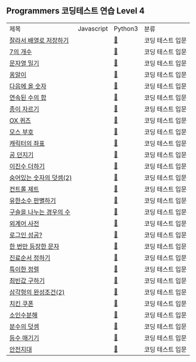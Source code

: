 ## Programmers 코딩테스트 연습 Level 4
<div align="center">
    <table>
        <tr>
            <td>제목</td>
            <td>Javascript</td>
            <td>Python3</td>
            <td>분류</td>
        </tr>
        <tr>
            <td><a href="https://school.programmers.co.kr/learn/courses/30/lessons/120913">잘라서 배열로 저장하기</a></td>
            <td><a href="https://github.com/sieukim/algorithm-programmers/blob/master/level0/ex01.js"></a></td>
            <td><a href="https://github.com/sieukim/algorithm-programmers/blob/master/level0/ex01.py">📎️</a></td>
            <td>코딩 테스트 입문</td>
        </tr>
        <tr>
            <td><a href="https://school.programmers.co.kr/learn/courses/30/lessons/120912">7의 개수</a></td>
            <td><a href="https://github.com/sieukim/algorithm-programmers/blob/master/level0/ex02.js"></a></td>
            <td><a href="https://github.com/sieukim/algorithm-programmers/blob/master/level0/ex02.py">📎️</a></td>
            <td>코딩 테스트 입문</td>
        </tr>
        <tr>
            <td><a href="https://school.programmers.co.kr/learn/courses/30/lessons/120921">문자열 밀기</a></td>
            <td><a href="https://github.com/sieukim/algorithm-programmers/blob/master/level0/ex03.js"></a></td>
            <td><a href="https://github.com/sieukim/algorithm-programmers/blob/master/level0/ex03.py">📎️</a></td>
            <td>코딩 테스트 입문</td>
        </tr>
        <tr>
            <td><a href="https://school.programmers.co.kr/learn/courses/30/lessons/120956">옹알이</a></td>
            <td><a href="https://github.com/sieukim/algorithm-programmers/blob/master/level0/ex04.js"></a></td>
            <td><a href="https://github.com/sieukim/algorithm-programmers/blob/master/level0/ex04.py">📎️</a></td>
            <td>코딩 테스트 입문</td>
        </tr>
        <tr>
            <td><a href="https://school.programmers.co.kr/learn/courses/30/lessons/120924">다음에 올 숫자</a></td>
            <td><a href="https://github.com/sieukim/algorithm-programmers/blob/master/level0/ex05.js"></a></td>
            <td><a href="https://github.com/sieukim/algorithm-programmers/blob/master/level0/ex05.py">📎️</a></td>
            <td>코딩 테스트 입문</td>
        </tr>
        <tr>
            <td><a href="https://school.programmers.co.kr/learn/courses/30/lessons/120923">연속된 수의 합</a></td>
            <td><a href="https://github.com/sieukim/algorithm-programmers/blob/master/level0/ex06.js"></a></td>
            <td><a href="https://github.com/sieukim/algorithm-programmers/blob/master/level0/ex06.py">📎️</a></td>
            <td>코딩 테스트 입문</td>
        </tr>
        <tr>
            <td><a href="https://school.programmers.co.kr/learn/courses/30/lessons/120922">종이 자르기</a></td>
            <td><a href="https://github.com/sieukim/algorithm-programmers/blob/master/level0/ex07.js"></a></td>
            <td><a href="https://github.com/sieukim/algorithm-programmers/blob/master/level0/ex07.py">📎️</a></td>
            <td>코딩 테스트 입문</td>
        </tr>
        <tr>
            <td><a href="https://school.programmers.co.kr/learn/courses/30/lessons/120907">OX 퀴즈</a></td>
            <td><a href="https://github.com/sieukim/algorithm-programmers/blob/master/level0/ex08.js"></a></td>
            <td><a href="https://github.com/sieukim/algorithm-programmers/blob/master/level0/ex08.py">📎️</a></td>
            <td>코딩 테스트 입문</td>
        </tr>
        <tr>
            <td><a href="https://school.programmers.co.kr/learn/courses/30/lessons/120838">모스 부호</a></td>
            <td><a href="https://github.com/sieukim/algorithm-programmers/blob/master/level0/ex09.js"></a></td>
            <td><a href="https://github.com/sieukim/algorithm-programmers/blob/master/level0/ex09.py">📎️</a></td>
            <td>코딩 테스트 입문</td>
        </tr>
        <tr>
            <td><a href="https://school.programmers.co.kr/learn/courses/30/lessons/120861">캐릭터의 좌표</a></td>
            <td><a href="https://github.com/sieukim/algorithm-programmers/blob/master/level0/ex10.js"></a></td>
            <td><a href="https://github.com/sieukim/algorithm-programmers/blob/master/level0/ex10.py">📎️</a></td>
            <td>코딩 테스트 입문</td>
        </tr>
        <tr>
            <td><a href="https://school.programmers.co.kr/learn/courses/30/lessons/120843">공 던지기</a></td>
            <td><a href="https://github.com/sieukim/algorithm-programmers/blob/master/level0/ex11.js"></a></td>
            <td><a href="https://github.com/sieukim/algorithm-programmers/blob/master/level0/ex11.py">📎️</a></td>
            <td>코딩 테스트 입문</td>
        </tr>
        <tr>
            <td><a href="https://school.programmers.co.kr/learn/courses/30/lessons/120885">이진수 더하기</a></td>
            <td><a href="https://github.com/sieukim/algorithm-programmers/blob/master/level0/ex12.js"></a></td>
            <td><a href="https://github.com/sieukim/algorithm-programmers/blob/master/level0/ex12.py">📎️</a></td>
            <td>코딩 테스트 입문</td>
        </tr>
        <tr>
            <td><a href="https://school.programmers.co.kr/learn/courses/30/lessons/120864">숨어있는 숫자의 덧셈(2)</a></td>
            <td><a href="https://github.com/sieukim/algorithm-programmers/blob/master/level0/ex13.js"></a></td>
            <td><a href="https://github.com/sieukim/algorithm-programmers/blob/master/level0/ex13.py">📎️</a></td>
            <td>코딩 테스트 입문</td>
        </tr>
        <tr>
            <td><a href="https://school.programmers.co.kr/learn/courses/30/lessons/120853">컨트롤 제트</a></td>
            <td><a href="https://github.com/sieukim/algorithm-programmers/blob/master/level0/ex14.js"></a></td>
            <td><a href="https://github.com/sieukim/algorithm-programmers/blob/master/level0/ex14.py">📎️</a></td>
            <td>코딩 테스트 입문</td>
        </tr>
        <tr>
            <td><a href="https://school.programmers.co.kr/learn/courses/30/lessons/120878">유한소수 판별하기</a></td>
            <td><a href="https://github.com/sieukim/algorithm-programmers/blob/master/level0/ex15.js"></a></td>
            <td><a href="https://github.com/sieukim/algorithm-programmers/blob/master/level0/ex15.py">📎️</a></td>
            <td>코딩 테스트 입문</td>
        </tr>
        <tr>
            <td><a href="https://school.programmers.co.kr/learn/courses/30/lessons/120840">구슬을 나누는 경우의 수</a></td>
            <td><a href="https://github.com/sieukim/algorithm-programmers/blob/master/level0/ex16.js"></a></td>
            <td><a href="https://github.com/sieukim/algorithm-programmers/blob/master/level0/ex16.py">📎️</a></td>
            <td>코딩 테스트 입문</td>
        </tr>
        <tr>
            <td><a href="https://school.programmers.co.kr/learn/courses/30/lessons/120869">외계어 사전</a></td>
            <td><a href="https://github.com/sieukim/algorithm-programmers/blob/master/level0/ex17.js"></a></td>
            <td><a href="https://github.com/sieukim/algorithm-programmers/blob/master/level0/ex17.py">📎️</a></td>
            <td>코딩 테스트 입문</td>
        </tr>
        <tr>
            <td><a href="https://school.programmers.co.kr/learn/courses/30/lessons/120883">로그인 성공?</a></td>
            <td><a href="https://github.com/sieukim/algorithm-programmers/blob/master/level0/ex18.js"></a></td>
            <td><a href="https://github.com/sieukim/algorithm-programmers/blob/master/level0/ex18.py">📎️</a></td>
            <td>코딩 테스트 입문</td>
        </tr>
        <tr>
            <td><a href="https://school.programmers.co.kr/learn/courses/30/lessons/120896">한 번만 등장한 문자</a></td>
            <td><a href="https://github.com/sieukim/algorithm-programmers/blob/master/level0/ex19.js"></a></td>
            <td><a href="https://github.com/sieukim/algorithm-programmers/blob/master/level0/ex19.py">📎️</a></td>
            <td>코딩 테스트 입문</td>
        </tr>
        <tr>
            <td><a href="https://school.programmers.co.kr/learn/courses/30/lessons/120835">진료순서 정하기</a></td>
            <td><a href="https://github.com/sieukim/algorithm-programmers/blob/master/level0/ex20.js"></a></td>
            <td><a href="https://github.com/sieukim/algorithm-programmers/blob/master/level0/ex20.py">📎️</a></td>
            <td>코딩 테스트 입문</td>
        </tr>
        <tr>
            <td><a href="https://school.programmers.co.kr/learn/courses/30/lessons/120880">특이한 정렬</a></td>
            <td><a href="https://github.com/sieukim/algorithm-programmers/blob/master/level0/ex21.js"></a></td>
            <td><a href="https://github.com/sieukim/algorithm-programmers/blob/master/level0/ex21.py">📎️</a></td>
            <td>코딩 테스트 입문</td>
        </tr>
        <tr>
            <td><a href="https://school.programmers.co.kr/learn/courses/30/lessons/120812">최빈값 구하기</a></td>
            <td><a href="https://github.com/sieukim/algorithm-programmers/blob/master/level0/ex22.js"></a></td>
            <td><a href="https://github.com/sieukim/algorithm-programmers/blob/master/level0/ex22.py">📎️</a></td>
            <td>코딩 테스트 입문</td>
        </tr>
        <tr>
            <td><a href="https://school.programmers.co.kr/learn/courses/30/lessons/120868">삼각형의 완성조건(2)</a></td>
            <td><a href="https://github.com/sieukim/algorithm-programmers/blob/master/level0/ex23.js"></a></td>
            <td><a href="https://github.com/sieukim/algorithm-programmers/blob/master/level0/ex23.py">📎️</a></td>
            <td>코딩 테스트 입문</td>
        </tr>
        <tr>
            <td><a href="https://school.programmers.co.kr/learn/courses/30/lessons/120884">치킨 쿠폰</a></td>
            <td><a href="https://github.com/sieukim/algorithm-programmers/blob/master/level0/ex24.js"></a></td>
            <td><a href="https://github.com/sieukim/algorithm-programmers/blob/master/level0/ex24.py">📎️</a></td>
            <td>코딩 테스트 입문</td>
        </tr>
        <tr>
            <td><a href="https://school.programmers.co.kr/learn/courses/30/lessons/120852">소인수분해</a></td>
            <td><a href="https://github.com/sieukim/algorithm-programmers/blob/master/level0/ex25.js"></a></td>
            <td><a href="https://github.com/sieukim/algorithm-programmers/blob/master/level0/ex25.py">📎️</a></td>
            <td>코딩 테스트 입문</td>
        </tr>
        <tr>
            <td><a href="https://school.programmers.co.kr/learn/courses/30/lessons/120808">분수의 덧셈</a></td>
            <td><a href="https://github.com/sieukim/algorithm-programmers/blob/master/level0/ex26.js"></a></td>
            <td><a href="https://github.com/sieukim/algorithm-programmers/blob/master/level0/ex26.py">📎️</a></td>
            <td>코딩 테스트 입문</td>
        </tr>
        <tr>
            <td><a href="https://school.programmers.co.kr/learn/courses/30/lessons/120882">등수 매기기</a></td>
            <td><a href="https://github.com/sieukim/algorithm-programmers/blob/master/level0/ex27.js"></a></td>
            <td><a href="https://github.com/sieukim/algorithm-programmers/blob/master/level0/ex27.py">📎️</a></td>
            <td>코딩 테스트 입문</td>
        </tr>
        <tr>
            <td><a href="https://school.programmers.co.kr/learn/courses/30/lessons/120866">안전지대</a></td>
            <td><a href="https://github.com/sieukim/algorithm-programmers/blob/master/level0/ex28.js"></a></td>
            <td><a href="https://github.com/sieukim/algorithm-programmers/blob/master/level0/ex28.py">📎️</a></td>
            <td>코딩 테스트 입문</td>
        </tr>
    </table>
</div>